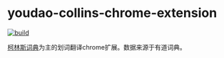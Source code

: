 # youdao-collins-chrome-extension

[![build](https://api.travis-ci.org/oyyd/youdao-collins-chrome-extension.svg?branch=master)](https://travis-ci.org/oyyd/youdao-collins-chrome-extension)

[柯林斯词典](https://www.collinsdictionary.com/)为主的划词翻译chrome扩展。数据来源于有道词典。
